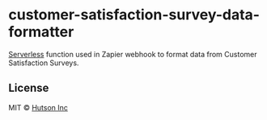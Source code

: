 # customer-satisfaction-survey-data-formatter

[Serverless](https://www.serverless.com/) function used in Zapier webhook to format data from Customer Satisfaction Surveys.

## License

MIT © [Hutson Inc](https://www.hutsoninc.com)